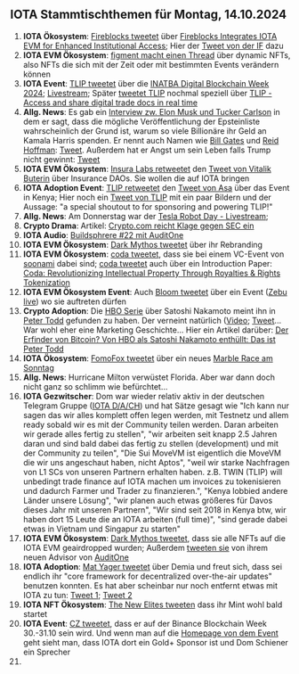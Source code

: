## IOTA Stammtischthemen für Montag, 14.10.2024

1. **IOTA Ökosystem**: [Fireblocks tweetet](https://x.com/FireblocksHQ/status/1843370085618188557) über [Fireblocks Integrates IOTA EVM for Enhanced Institutional Access](https://blockchain.news/news/fireblocks-integrates-iota-evm-enhanced-institutional-access?utm_source=email_marketing&utm_medium=spark_24&utm_campaign=20241007_global_content_iota_evm_pr_twitter); Hier der [Tweet von der IF](https://x.com/iota/status/1843275093717189052) dazu
2. **IOTA EVM Ökosystem**: [figment macht einen Thread](https://x.com/figment_nfts/status/1843297515937964328) über dynamic NFTs, also NFTs die sich mit der Zeit oder mit bestimmten Events verändern können
3. **IOTA Event**: [TLIP tweetet](https://x.com/TLIP_io/status/1843538025629786378) über die [INATBA Digital Blockchain Week 2024](https://inatba.org/idbw/); [Livestream](https://www.youtube.com/live/TJGF6TS88GQ?feature=shared); Später [tweetet TLIP](https://x.com/TLIP_io/status/1844058068235235340) nochmal speziell über [TLIP - Access and share digital trade docs in real time](https://www.tlip.io/)
4. **Allg. News**: Es gab ein [Interview zw. Elon Musk und Tucker Carlson](https://x.com/TuckerCarlson/status/1843375397024485778) in dem er sagt, dass die mögliche  Veröffentlichung der Epsteinliste wahrscheinlich der Grund ist, warum so viele Billionäre ihr Geld an Kamala Harris spenden. Er nennt auch Namen wie [Bill Gates](https://x.com/BillGates) und [Reid Hoffman](https://x.com/reidhoffman): [Tweet](https://x.com/EndWokeness/status/1843381576719315053). Außerdem hat er Angst um sein Leben falls Trump nicht gewinnt: [Tweet](https://x.com/VigilantFox/status/1843446294917894208)
5. **IOTA EVM Ökosystem**: [Insura Labs retweetet](https://x.com/Insura_Labs/status/1843586401402794301) den [Tweet von Vitalik Buterin](https://x.com/VitalikButerin/status/1836622619841564733) über Insurance DAOs. Sie wollen die auf IOTA bringen
6. **IOTA Adoption Event**: [TLIP retweetet](https://x.com/TLIP_io/status/1843896761062174913) den [Tweet von Asa](https://x.com/asadahlborn/status/1843889738731676073) über das Event in Kenya; Hier noch ein [Tweet von TLIP](https://x.com/TLIP_io/status/1844420355248546193) mit ein paar Bildern und der Aussage: "a special shoutout to for sponsoring and powering TLIP!"
7. **Allg. News**: Am Donnerstag war der [Tesla Robot Day - Livestream](https://x.com/i/broadcasts/1YqJDkbjazvGV); 
8. **Crypto Drama**: Artikel: [Crypto.com reicht Klage gegen SEC ein](https://x.com/i/broadcasts/1YqJDkbjazvGV)
9. **IOTA Audio**: [Buildsphrere #22 mit AuditOne](https://x.com/iota/status/1843667671729987853)
10. **IOTA EVM Ökosystem**: [Dark Mythos tweetet](https://x.com/DarkMythosIOTA/status/1843955383729062056) über ihr Rebranding
11. **IOTA EVM Ökosystem**: [coda tweetet](https://x.com/coda_digital/status/1843965882797592956), dass sie bei einem VC-Event von [soonami](https://x.com/soonami_io) dabei sind; [coda tweetet](https://x.com/coda_digital/status/1844297393824837648) auch über ein Introduction Paper: [Coda: Revolutionizing Intellectual Property Through Royalties & Rights Tokenization](https://www.coda.to/downloads/Coda_Introductory_Paper_v1.pdf)
12. **IOTA EVM Ökosystem Event**: Auch [Bloom tweetet](https://x.com/bloomwalletio/status/1843970782374019490) über ein Event ([Zebu live](https://x.com/Zebu_live)) wo sie auftreten dürfen
13. **Crypto Adoption**: Die [HBO Serie](https://x.com/HBODocs/status/1843697871561838854) über Satoshi Nakamoto meint ihn in [Peter Todd](https://x.com/peterktodd) gefunden zu haben. Der verneint natürlich ([Video](https://x.com/BitcoinMagazine/status/1843978423712293163); [Tweet](https://x.com/BTC_Archive/status/1843950445259313393)... War wohl eher eine Marketing Geschichte... Hier ein Artikel darüber: [Der Erfinder von Bitcoin? Von HBO als Satoshi Nakamoto enthüllt: Das ist Peter Todd](https://www.btc-echo.de/news/von-hbo-als-satoshi-nakamoto-enthuellt-das-ist-peter-todd-193167/?utm_content=bufferb2429&utm_medium=social&utm_source=x.com&utm_campaign=buffer)
14. **IOTA Ökosystem**: [FomoFox tweetet](https://x.com/FOMO_Fox/status/1844045261812699329) über ein neues [Marble Race am Sonntag](https://www.tideprotocol.xyz/users/campaign/1da2195b-889f-48b0-a82d-94a9ff454edd)
15. **Allg. News**: Hurricane Milton verwüstet Florida. Aber war dann doch nicht ganz so schlimm wie befürchtet...
16. **IOTA Gezwitscher**: Dom war wieder relativ aktiv in der deutschen Telegram Gruppe ([IOTA D/A/CH](https://t.me/IOTA_DACH/1)) und hat Sätze gesagt wie "Ich kann nur sagen das wir alles komplett offen legen werden, mit Testnetz und allem ready sobald wir es mit der Community teilen werden. Daran arbeiten wir gerade alles fertig zu stellen", "wir arbeiten seit knapp 2.5 Jahren daran und sind bald dabei das fertig zu stellen (development) und mit der Community zu teilen", "Die Sui MoveVM ist eigentlich die MoveVM die wir uns angeschaut haben, nicht Aptos", "weil wir starke Nachfragen von L1 SCs von unseren Partnern erhalten haben. z.B. TWIN (TLIP) will unbedingt trade finance auf IOTA machen um invoices zu tokenisieren und dadurch Farmer und Trader zu finanzieren.", "Kenya lobbied andere Länder unsere Lösung", "wir planen auch etwas größeres für Davos dieses Jahr mit unseren Partnern", "Wir sind seit 2018 in Kenya btw, wir haben dort 15 Leute die an IOTA arbeiten (full time)", "sind gerade dabei etwas in Vietnam und Singapur zu starten"
17. **IOTA EVM Ökosystem**: [Dark Mythos tweetet](https://x.com/DarkMythosIOTA/status/1844276133463728207), dass sie alle NFTs auf die IOTA EVM geairdropped wurden; Außerdem [tweeten sie](https://x.com/DarkMythosIOTA/status/1844636995512868908) von ihrem neuen Advisor von [AuditOne](https://x.com/auditone_dao)
18. **IOTA Adoption**: [Mat Yager tweetet](https://x.com/Mat_Yarger/status/1844013252822655456) über Demia und freut sich, dass sei endlich ihr "core framework for decentralized over-the-air updates" benutzen konnten. Es hat aber scheinbar nur noch entfernt etwas mit IOTA zu tun: [Tweet 1](https://x.com/Mat_Yarger/status/1844086120021360868);  [Tweet 2](https://x.com/Mat_Yarger/status/1844044740066697441)
19. **IOTA NFT Ökosystem**: [The New Elites tweeten](https://x.com/TheNewElites_/status/1844257070109041086) dass ihr Mint wohl bald startet
20. **IOTA Event**: [CZ tweetet](https://x.com/cz_binance/status/1844392002521276566), dass er auf der Binance Blockchain Week 30.-31.10 sein wird. Und wenn man auf die [Homepage von dem Event](https://www.binanceblockchainweek.com/event/b7fbe2af-9ab6-4bb2-b78b-486c4d1fa80f/websitePage:9ec1ee53-cbdd-4234-8f04-fb70d6f7ad2e) geht sieht man, dass IOTA dort ein Gold+ Sponsor ist und Dom Schiener ein Sprecher
21. 
